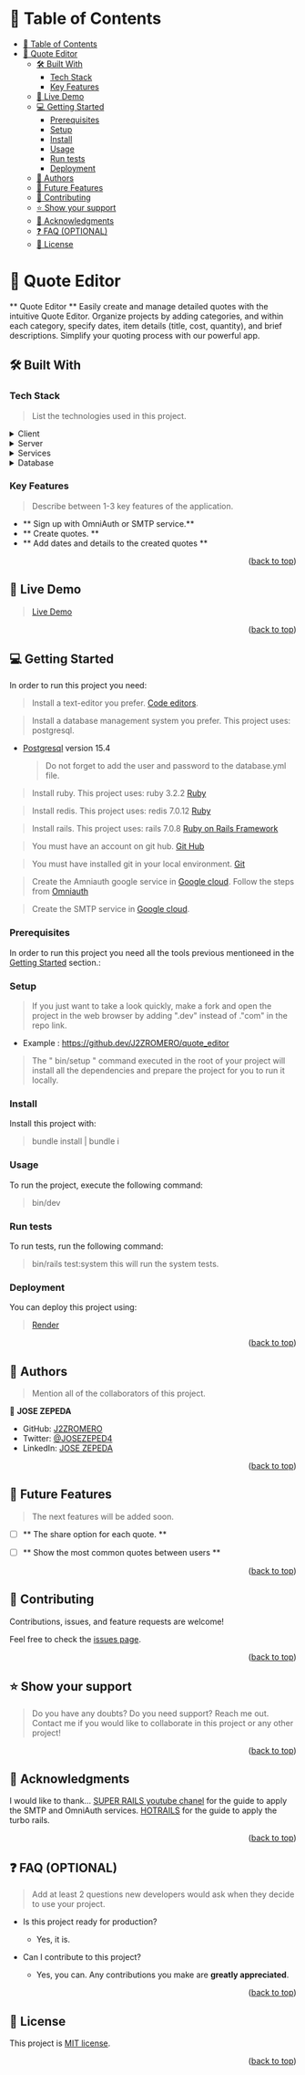 <a name="readme-top"></a>

<!-- TABLE OF CONTENTS -->

# 📗 Table of Contents

- [📗 Table of Contents](#-table-of-contents)
- [📖 Quote Editor ](#-quote-editor-)
  - [🛠 Built With ](#-built-with-)
    - [Tech Stack ](#tech-stack-)
    - [Key Features ](#key-features-)
  - [🚀 Live Demo ](#-live-demo-)
  - [💻 Getting Started ](#-getting-started-)
    - [Prerequisites](#prerequisites)
    - [Setup](#setup)
    - [Install](#install)
    - [Usage](#usage)
    - [Run tests](#run-tests)
    - [Deployment](#deployment)
  - [👥 Authors ](#-authors-)
  - [🔭 Future Features ](#-future-features-)
  - [🤝 Contributing ](#-contributing-)
  - [⭐️ Show your support ](#️-show-your-support-)
  - [🙏 Acknowledgments ](#-acknowledgments-)
  - [❓ FAQ (OPTIONAL) ](#-faq-optional-)
  - [📝 License ](#-license-)

<!-- PROJECT DESCRIPTION -->

# 📖 Quote Editor <a name="about-project"></a>

** Quote Editor **  Easily create and manage detailed quotes with the intuitive Quote Editor. Organize projects by adding categories, and within each category, specify dates, item details (title, cost, quantity), and brief descriptions. Simplify your quoting process with our powerful app.


## 🛠 Built With <a name="built-with"></a>

### Tech Stack <a name="tech-stack"></a>

> List the technologies used in this project.

<details>
  <summary>Client</summary>
  <ul>
    <li><a href="https://hotwired.dev/">Hotwire</a></li>
    <li><a href="https://reactjs.org/">React.js</a></li>
  </ul>

  
</details>

<details>
  <summary>Server</summary>
  <ul>
    <li><a href="https://render.com/">Render</a></li>
  </ul>
</details>


<details>
  <summary>Services</summary>
  <ul>
    <li><a href="https://cloud.google.com/">Google cloud</a></li>
  </ul>
</details>

<details>
<summary>Database</summary>
  <ul>
    <li><a href="https://www.postgresql.org/">PostgreSQL</a></li>
  </ul>
</details>

<!-- Features -->

### Key Features <a name="key-features"></a>

> Describe between 1-3 key features of the application.

- ** Sign up with OmniAuth or SMTP service.**
- ** Create quotes. **
- ** Add dates and details to the created quotes **

<p align="right">(<a href="#readme-top">back to top</a>)</p>

<!-- LIVE DEMO -->

## 🚀 Live Demo <a name="live-demo"></a>

> [Live Demo](https://quote-editor-mu2f.onrender.com)

<p align="right">(<a href="#readme-top">back to top</a>)</p>

<!-- GETTING STARTED -->

## 💻 Getting Started <a name="getting-started"></a>

In order to run this project you need:

> Install a text-editor you prefer. [Code editors](https://www.techradar.com/best/best-text-editors).

> Install a database management system you prefer. This project uses: postgresql. 
- [Postgresql](https://www.postgresql.org/) version 15.4
  > Do not forget to add the user and password to the database.yml file.

> Install ruby. This project uses: ruby 3.2.2
> [Ruby](https://www.ruby-lang.org/en/downloads/) 

> Install redis. This project uses: redis 7.0.12
> [Ruby](https://redis.io/) 

> Install rails. This project uses: rails 7.0.8
> [Ruby on Rails Framework](https://rubyonrails.org/)

> You must have an account on git hub. [Git Hub](https://github.com/)

> You must have installed git in your local environment. [Git](https://git-scm.com/download/win)

> Create the Amniauth google service in  [Google cloud](https://cloud.google.com/).
> Follow the steps from [Omniauth](https://developers.google.com/identity/protocols/oauth2)

> Create the SMTP service in  [Google cloud](https://cloud.google.com/).
  
### Prerequisites

In order to run this project you need all the tools previous mentioneed in the [Getting Started](#getting-started) section.:

### Setup


> If you just want to take a look quickly, make a fork and open the project in the web browser by adding ".dev" instead of ."com" in the repo link.
- Example : https://github.dev/J2ZROMERO/quote_editor

> The " bin/setup " command executed in the root of your project will install all the dependencies and prepare the project for you to run it locally.

### Install

Install this project with:

> bundle install | bundle i
### Usage

To run the project, execute the following command:

> bin/dev
### Run tests

To run tests, run the following command:

> bin/rails test:system this will run the system tests.

### Deployment

You can deploy this project using:

> [Render](https://render.com/)

<p align="right">(<a href="#readme-top">back to top</a>)</p>

<!-- AUTHORS -->

## 👥 Authors <a name="authors"></a>

> Mention all of the collaborators of this project.

👤 **JOSE ZEPEDA**

- GitHub: [J2ZROMERO](https://github.com/J2ZROMERO)
- Twitter: [@JOSEZEPED4](https://twitter.com/JOSEZEPED4)
- LinkedIn: [JOSE ZEPEDA](https://www.linkedin.com/in/jose-zromero/)

<p align="right">(<a href="#readme-top">back to top</a>)</p>

<!-- FUTURE FEATURES -->

## 🔭 Future Features <a name="future-features"></a>

> The next features will be added soon.

- [ ] ** The share option for each quote. **
- [ ] ** Show the most common quotes between users **


<p align="right">(<a href="#readme-top">back to top</a>)</p>


## 🤝 Contributing <a name="contributing"></a>

Contributions, issues, and feature requests are welcome!

Feel free to check the [issues page]([../../issues/](https://github.com/J2ZROMERO/quote_editor/issues)).

<p align="right">(<a href="#readme-top">back to top</a>)</p>

<!-- SUPPORT -->

## ⭐️ Show your support <a name="support"></a>

> Do you have any doubts? Do you need support? Reach me out.
> Contact me if you would like to collaborate in this project or any other project!


<p align="right">(<a href="#readme-top">back to top</a>)</p>

<!-- ACKNOWLEDGEMENTS -->

## 🙏 Acknowledgments <a name="acknowledgements"></a>

I would like to thank...
[SUPER RAILS  youtube chanel](https://www.youtube.com/@SupeRails) for the guide to apply the SMTP and OmniAuth services.
[HOTRAILS](https://www.hotrails.dev/turbo-rails) for the guide to apply the turbo rails.

<p align="right">(<a href="#readme-top">back to top</a>)</p>

<!-- FAQ (optional) -->

## ❓ FAQ (OPTIONAL) <a name="faq"></a>

> Add at least 2 questions new developers would ask when they decide to use your project.

- Is this project ready for production?

  - Yes, it is.

- Can I contribute to this project?

  - Yes, you can. Any contributions you make are **greatly appreciated**.

<p align="right">(<a href="#readme-top">back to top</a>)</p>

<!-- LICENSE -->

## 📝 License <a name="license"></a>

This project is [MIT license](https://github.com/J2ZROMERO/quote_editor/blob/dev/MIT.md).

<p align="right">(<a href="#readme-top">back to top</a>)</p>
